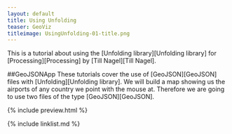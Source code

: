 ```yaml
---
layout: default
title: Using Unfolding
teaser: GeoViz
titleimage: UsingUnfolding-01-title.png
---
```



This is a tutorial about using the [Unfolding library][Unfolding library] for [Processing][Processing] by [Till Nagel][Till Nagel].

##GeoJSONApp
These tutorials cover the use of [GeoJSON][GeoJSON] files with [Unfolding][Unfolding library]. We will build a map showing us the airports of any country we point with the mouse at. Therefore we are going to use two files of the type [GeoJSON][GeoJSON].

{% include preview.html %}

{% include linklist.md %}
